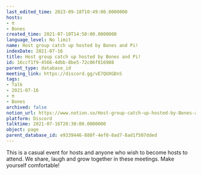 ```yaml
---
last_edited_time: 2023-09-18T10:49:00.0000000
hosts:
- π
- Bones
created_time: 2021-07-10T14:50:00.0000000
language_level: No limit
name: Host group catch up hosted by Bones and Pi!
indexDate: 2021-07-16
title: Host group catch up hosted by Bones and Pi!
id: 16ccf1f9-4566-4dbb-8be5-72c06f816988
parent_type: database_id
meeting_link: https://discord.gg/vE7QUXGDnS
tags:
- Talk
- 2021-07-16
- π
- Bones
archived: false
notion_url: https://www.notion.so/Host-group-catch-up-hosted-by-Bones-and-Pi-16ccf1f945664dbb8be572c06f816988
platform: Discord
talktime: 2021-07-16T20:30:00.0000000
object: page
parent_database_id: e9339446-880f-4ef0-8ad7-8ad1f507dded
---
```


This is a casual event for hosts and anyone who wish to become hosts to attend.  We share, laugh and grow together in these meetings.  Make yourself comfortable!






